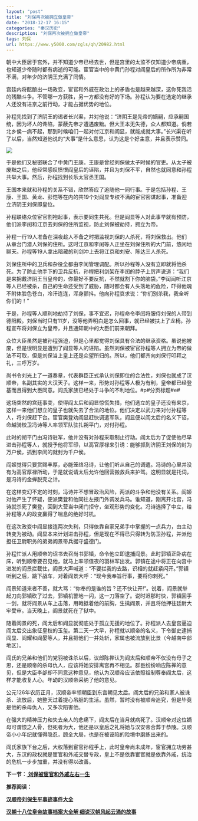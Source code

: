 ```yaml
---
layout: "post"
title: "刘保再次被拥立做皇帝"
date: "2018-12-17 16:15"
categories: "秦汉历史"
description: "刘保再次被拥立做皇帝"
tags: 刘保
url: https://www.y5000.com/zgls/qh/20982.html
---
```






朝中大臣居于宫外，并不知道少帝已经去世，但是宫里的太监不仅知道少帝病重，也知道少帝随时都有病逝的可能。宦官当中的中黄门孙程对阎皇后的所作所为非常不满，对年少的济阴王充满了同情。

宫廷内将酝酿出一场政变，宦官和外戚在政治上的矛盾也是越来越深，这你死我活的残酷斗争。不管哪一方获胜，另一方都没有好的下场。孙程认为要在选定的继承人还没有进京之前行动，才能占据优势的地位。

孙程先找到了济阴王的谒者长兴渠，并对他说：“济阴王是先帝的嫡嗣，应承嗣国统，因为坏人的谗陷，蒙蔽先帝才遭遇废黜。但大王本无失德，众人都知道。倘若北乡侯一病不起，那到时候咱们一起对付江京和阎显，就能成就大事。”长兴渠在听了以后，当然知道他说的“大事”是什么意思，认为这是个好主意，并且表示赞同。

![](https://img.y5000.com/uploads/allimg/170504/8-1F504151255492.jpg)

于是他们又秘密联合了中黄门王康。王康是曾经刘保做太子时候的官吏。从太子被废黜之后，他经常感叹愤恨阎皇后的诬陷，并且为刘保不平，自然也就同意和孙程共举大事。然后，孙程找到长乐太官丞王国。

王国本来就和孙程的关系不错，欣然答应了追随他一同行事。于是包括孙程、王康、王国、黄龙、彭恺等在内的共19个对阎显专权不满的宦官密谋起事，准备迎立济阴王刘保即皇位。

孙程联络众位宦官割袍起事，表示要同生共死。但是阎显等人对此事早就有预防，他们派李闰和江京去刘保的住所监视，防止刘保被劫持，拥立为帝。

孙程一行19人准备在深夜趁人不备之时把监视刘保的人杀死，将刘保救出。他们从章台门潜人刘保的住所。这时江京和李闰等人正坐在刘保住所的大门前，悠闲地聊天。孙程等19人拿出暗藏的利剑冲上去将江京和刘安、陈达三人杀死。

刘保住所中的卫兵和杂役全都由李闰管理调配。所以孙程等人没有立即就将他杀死。为了防止他手下的卫兵反抗，孙程把利剑架在李闰的脖子上厉声说道：“我们是来拥戴济阴王当皇帝的，你最好不要反抗，不然就割下你的脑袋。”李闰闻听江京等人已经被杀，自己的生命还受到了威胁，随时都会有人头落地的危险，吓得他魂不附体脸色苍白，冷汗连连，浑身颤抖。他向孙程哀求说：“你们别杀我，我全听你们的！”

于是，孙程等人顺利地劫持了刘保，事不宜迟，孙程命令李闰将服侍刘保的人带到德阳殿。刘保当时只有11岁，没等他弄明白是怎么回事，就已经被扶上了龙椅。孙程宣布将刘保立为皇帝，并且通知朝中的大臣们前来朝拜。

众位大臣虽然是被孙程强迫，但是心里都觉得刘保具有合法的继承资格。虽说他被废，但是很明显是遭到了阎显等人的诬陷。虽然刘保被宦官孙程等人拥立为帝的做法不可取，但是刘保当上皇上还是众望所归的。所以，他们都齐向刘保行叩拜之礼，三呼万岁。

尚书令刘光上了一道奏章，代表群臣正式承认刘保即位的合法性，刘保也就成了汉顺帝，名副其实的大汉天子。这样一来，形势对孙程等人极为有利，皇帝都已经登基而且得到大臣同意。阎氏家族已经处于斗争的不利地位。#p#分页标题#e#

这场突然的宫廷事变，使得阎太后和阎显惊慌失措，他们选立的皇子还没有来京，这样一来他们想立的皇子也就失去了合法的地位。他们决定以武力来对付孙程等人，将刘保赶下台。宦官樊登劝阎显赶快调遣军队，阎显便以阎太后的名义下诏，命越骑校卫冯诗等人率领军队驻扎朔平门，对付孙程。

此时的朔平门由冯诗驻军，他并没有对孙程采取制止行动。阎太后为了促使他尽早进击孙程等人，就授予他将军印，以高官厚禄来引诱：能够抓到济阴王刘保的封为万户侯，抓到李闰的就封为千户侯。

阎姬觉得只要赏赐丰厚，必能笼络冯诗，让他们听从自己的调遣。冯诗的心里并没有为高官厚禄所动，于是就说请太后允许他回营搬救兵来护驾。这明显就是托词，是冯诗的金蝉脱壳之计。

在这样变幻不定的时刻，冯诗并不想冒政治风险，两派的斗争和他没有关系。阎姬对他产生了怀疑，便派樊登和他同往左掖门外调发兵马。谁知道，刚离开北宫，冯诗就杀死了樊登，回到大营当中闭门拒守，坐观形势的变化。冯诗选择了中立，给孙程等人的政变赢得了喘息的绝好时机。

在这次政变中阎显接连两次失利，只得依靠自家兄弟手中掌握的一点兵力，由主动转变为被动。阎显本来计划进击孙程，但是现在不得已只得转为防卫孙程，并派他担任卫尉职务的弟弟阎景带兵据守盛德门。

孙程忙派人用顺帝的诏书去召尚书郭镇，命令他立即逮捕阎景。此时郭镇正卧病在床，听到顺帝要召见他，就马上率领值夜的羽林军出发。郭镇在途中将正在向宫中进发的阎景拦截住，阎景大声喊道：“不要拦我的去路，识相的就赶紧闪开。”郭镇听到之后，跳下战车，对着阎景大呼：“现今我奉旨行事，要将你刺死。”

阎景知道来者不善，就大骂：“你奉的是谁的旨？还不快让开!”。说着，阎景就举起刀向郭镇砍了过去，郭镇机警地一闪，这一刀落空了。说时迟那时快，郭镇回手一剑，就将阎景从车上击落，用戟抵着他的前胸，生擒阎景，并且将他押往廷尉大牢受审。当天晚上，阎景就死在了狱中。

随着阎景的死，阎太后和阎显就彻底处于孤立无援的地位了。孙程派人去皇宫逼迫阎太后交出象征皇权的玉玺。第二天一大早，孙程就以顺帝的名义，下令御史逮捕阎显、阎耀和阎晏等人，并且把他们一并处斩，家属也被流放到比景（今越南中部地区）。

阎氏的兄弟和他们的党羽被诛杀以后，议郎陈禅认为阎太后和顺帝不仅没有母子之恩，还是顺帝的杀母仇人，应该将她安排离宫再不相见。群臣纷纷响应陈禅的意见，但是大臣李邰却不同意这种意见，他认为汉顺帝应该依照祖制尊奉阎太后，这样才能收复人心。年幼的汉顺帝采纳了他的意见。

公元126年农历正月，汉顺帝率领朝臣到东宫朝见太后。阎太后的兄弟和家人被诛杀、流放后，她整天过着提心吊胆的生活。虽然，暂时没有被顺帝追究，但是毕竟是他的杀母仇人，又多次陷害他。

在强大的精神压力和失去亲人的悲痛下，阎太后在当月就病死了。汉顺帝对这位嫡母可谓恨之人骨，但死者为大，他还是以皇后之礼将她与汉安帝合葬于恭陵。汉顺帝小小年纪就懂得隐忍，顾全大局，也是在被诬陷的险境中磨练出来的。

阎氏家族下台之后，大权落到宦官孙程手上，此时皇帝尚未成年，宦官拥立功劳甚大，东汉的政权就是宦官和外戚交替专政，皇上不是依靠宦官就是依靠外戚，统治的危机一步步加重，并没有得以改善。

**下一节：[ 刘保被宦官和外戚左右一生](https://www.y5000.com/zgls/qh/20983.html)**

**推荐阅读：**

[**汉顺帝刘保生平事迹事件大全**](https://www.y5000.com/zgls/qh/20986.html)

[**汉朝十八位皇帝故事档案大全解 细说汉朝风起云涌的故事**](https://www.y5000.com/zgls/qh/21041.html)
